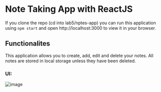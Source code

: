 # Note Taking App with ReactJS

If you clone the repo (cd into lab5/nptes-app) you can run this application using `npm start` and open http://localhost:3000 to view it in your browser.

## Functionalites
This application allows you to create, add, edit and delete your notes. All notes are stored in local storage unless they have been deleted.

### UI:
![image](https://user-images.githubusercontent.com/57072598/208249773-7f102edb-b001-4a37-943e-3cb19c5fca29.png)


